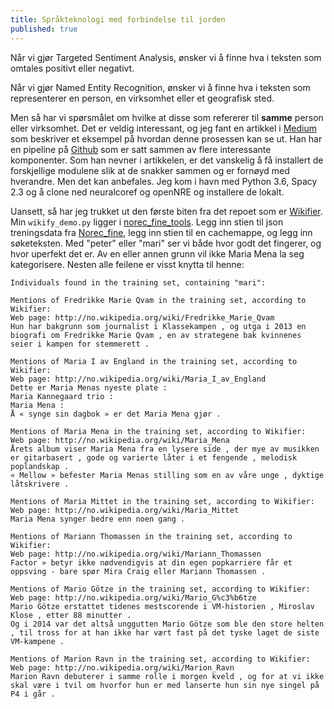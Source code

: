 ```yaml
---
title: Språkteknologi med forbindelse til jorden
published: true
---
```

Når vi gjør Targeted Sentiment Analysis, ønsker vi å finne hva i teksten som omtales positivt eller negativt. 

Når vi gjør Named Entity Recognition, ønsker vi å finne hva i teksten som representerer en person, en virksomhet eller et geografisk sted.

Men så har vi spørsmålet om hvilke at disse som refererer til **samme** person eller virksomhet. Det er veldig interessant, og jeg fant en artikkel i [Medium](https://towardsdatascience.com/from-text-to-knowledge-the-information-extraction-pipeline-b65e7e30273e) som beskriver et eksempel på hvordan denne prosessen kan se ut. Han har en pipeline på [Github](https://github.com/tomasonjo/trinity-ie) som er satt sammen av flere interessante komponenter. Som han nevner i artikkelen, er det vanskelig å få installert de forskjellige modulene slik at de snakker sammen og er fornøyd med hverandre. Men det kan anbefales. Jeg kom i havn med Python 3.6, Spacy 2.3 og å clone ned neuralcoref og openNRE og installere de lokalt.

Uansett, så har jeg trukket ut den første biten fra det repoet som er [Wikifier](http://www.wikifier.org/). Min `wikify_demo.py` ligger i [norec_fine_tools](https://github.com/egilron/norec_fine_tools). Legg inn stien til json treningsdata fra [Norec_fine](https://github.com/ltgoslo/norec_fine), legg inn stien til en cachemappe, og legg inn søketeksten. Med "peter" eller "mari" ser vi både hvor godt det fingerer, og hvor uperfekt det er. Av en eller annen grunn vil ikke Maria Mena la seg kategorisere. Nesten alle feilene er visst knytta til henne: 

~~~~
Individuals found in the training set, containing "mari":

Mentions of Fredrikke Marie Qvam in the training set, according to Wikifier:
Web page: http://no.wikipedia.org/wiki/Fredrikke_Marie_Qvam  
Hun har bakgrunn som journalist i Klassekampen , og utga i 2013 en biografi om Fredrikke Marie Qvam , en av strategene bak kvinnenes seier i kampen for stemmerett .

Mentions of Maria I av England in the training set, according to Wikifier:
Web page: http://no.wikipedia.org/wiki/Maria_I_av_England  
Dette er Maria Menas nyeste plate :  
Maria Kannegaard trio :  
Maria Mena :  
Å « synge sin dagbok » er det Maria Mena gjør .

Mentions of Maria Mena in the training set, according to Wikifier:
Web page: http://no.wikipedia.org/wiki/Maria_Mena  
Årets album viser Maria Mena fra en lysere side , der mye av musikken er gitarbasert , gode og varierte låter i et fengende , melodisk poplandskap .  
« Mellow » befester Maria Menas stilling som en av våre unge , dyktige låtskrivere .  

Mentions of Maria Mittet in the training set, according to Wikifier:
Web page: http://no.wikipedia.org/wiki/Maria_Mittet  
Maria Mena synger bedre enn noen gang .

Mentions of Mariann Thomassen in the training set, according to Wikifier:
Web page: http://no.wikipedia.org/wiki/Mariann_Thomassen  
Factor » betyr ikke nødvendigvis at din egen popkarriere får et oppsving - bare spør Mira Craig eller Mariann Thomassen .

Mentions of Mario Götze in the training set, according to Wikifier:
Web page: http://no.wikipedia.org/wiki/Mario_G%c3%b6tze  
Mario Götze erstattet tidenes mestscorende i VM-historien , Miroslav Klose , etter 88 minutter .  
Og i 2014 var det altså unggutten Mario Götze som ble den store helten , til tross for at han ikke har vært fast på det tyske laget de siste VM-kampene .

Mentions of Marion Ravn in the training set, according to Wikifier:
Web page: http://no.wikipedia.org/wiki/Marion_Ravn  
Marion Ravn debuterer i samme rolle i morgen kveld , og for at vi ikke skal være i tvil om hvorfor hun er med lanserte hun sin nye singel på P4 i går .
~~~~

